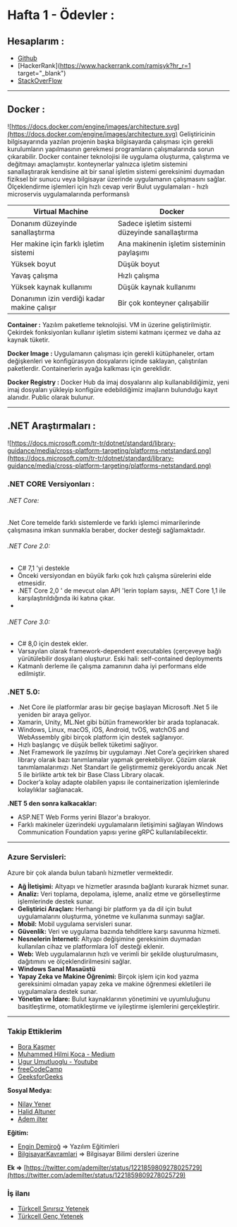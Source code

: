 # Hafta 1 - Ödevler :

## Hesaplarım :
- [Github](https://github.com/ramisyk)
- [HackerRank](https://www.hackerrank.com/ramisyk?hr_r=1 target="_blank")
- [StackOverFlow](https://stackoverflow.com/users/14502282/ramisyk)
*** 
## Docker :
![https://docs.docker.com/engine/images/architecture.svg](https://docs.docker.com/engine/images/architecture.svg)
Geliştiricinin bilgisayarında yazılan projenin başka bilgisayarda çalışması için gerekli kurulumların yapılmasının gerekmesi programların çalışmalarında sorun çıkarabilir. 
Docker container teknolojisi ile uygulama oluşturma, çalıştırma ve değitmayı amaçlamıştır.
konteynerlar yalnızca işletim sistemini sanallaştırarak kendisine ait bir sanal işletim sistemi gereksinimi duymadan fiziksel bir sunucu veya bilgisayar üzerinde uygulamanın çalışmasını sağlar.
Ölçeklendirme işlemleri için hızlı cevap verir
Bulut uygulamaları - hızlı microservis uygulamalarında performanslı 

|Virtual Machine                             |Docker                                         |
|--------------------------------------------|-----------------------------------------------|
|Donanım düzeyinde sanallaştırma             |Sadece işletim sistemi düzeyinde sanallaştırma |
|Her makine için farklı işletim sistemi      |Ana makinenin işletim sisteminin paylaşımı     |
|Yüksek boyut                                |Düşük boyut                                    |
|Yavaş çalışma                               |Hızlı çalışma                                  |
|Yüksek kaynak kullanımı                     |Düşük kaynak kullanımı                         |
|Donanımın izin verdiği kadar makine çalışır |Bir çok konteyner çalışabilir                  |


**Container :** Yazılım paketleme teknolojisi. VM in üzerine geliştirilmiştir. Çekirdek fonksiyonları kullanır işletim sistemi katmanı içermez ve daha az kaynak tüketir. 

**Docker Image :** Uygulamanın çalışması için gerekli kütüphaneler, ortam değişkenleri ve konfigürasyon dosyalarını içinde saklayan, çalıştırılan paketlerdir. Containerlerin ayağa kalkması için gereklidir. 

**Docker Registry :** Docker Hub da imaj dosyalarını alıp kullanabildiğimiz, yeni imaj dosyaları yükleyip konfigüre edebildiğimiz imajların bulunduğu kayıt alanıdır. Public olarak bulunur. 
***
## .NET Araştırmaları :
![https://docs.microsoft.com/tr-tr/dotnet/standard/library-guidance/media/cross-platform-targeting/platforms-netstandard.png](https://docs.microsoft.com/tr-tr/dotnet/standard/library-guidance/media/cross-platform-targeting/platforms-netstandard.png)

### .NET CORE Versiyonları :

###### .NET Core:
.Net Core temelde farklı sistemlerde ve farklı işlemci mimarilerinde çalışmasına imkan sunmakla beraber, docker desteği sağlamaktadır.

###### .NET Core 2.0:
- C# 7,1 'yi destekle
- Önceki versiyondan en büyük farkı çok hızlı çalışma sürelerini elde etmesidir.
- .NET Core 2,0 ' de mevcut olan API 'lerin toplam sayısı, .NET Core 1,1 ile karşılaştırıldığında iki katına çıkar.
- 

###### .NET Core 3.0:
- C# 8,0 için destek ekler.
- Varsayılan olarak framework-dependent executables (çerçeveye bağlı yürütülebilir dosyaları) oluşturur. Eski hali: self-contained deployments
- Katmanlı derleme ile çalışma zamanının daha iyi performans elde edilmiştir.

### .NET 5.0:
- .Net Core ile platformlar arası bir geçişe başlayan Microsoft .Net 5 ile yeniden bir araya geliyor.
- Xamarin, Unity, ML.Net gibi bütün frameworkler bir arada toplanacak.
- Windows, Linux, macOS, iOS, Android, tvOS, watchOS and WebAssembly gibi birçok platform için destek sağlanıyor.
- Hızlı başlangıç ve düşük bellek tüketimi sağlıyor.
- .Net Framework ile yazılmış bir uygulamayı .Net Core’a geçirirken shared library olarak bazı tanımlamalar yapmak gerekebiliyor. Çözüm olarak tanımlamalarımızı .Net Standart ile geliştirmemiz gerekiyordu ancak .Net 5 ile birlikte artık tek bir Base Class Library olacak.
- Docker’a kolay adapte olabilen yapısı ile containerization işlemlerinde kolaylıklar sağlanacak.

**.NET 5 den sonra kalkacaklar:** 
- ASP.NET Web Forms yerini Blazor'a bırakıyor.
- Farklı makineler üzerindeki uygulamaların iletişimini sağlayan Windows Communication Foundation yapısı yerine gRPC kullanılabilecektir.
***

### Azure Servisleri:
Azure bir çok alanda bulun tabanlı hizmetler vermektedir.
- **Ağ İletişimi:** Altyapı ve hizmetler arasında bağlantı kurarak hizmet sunar.
- **Analiz:** Veri toplama, depolama, işleme, analiz etme ve görselleştirme işlemlerinde destek sunar.
- **Geliştirici Araçları:** Herhangi bir platform ya da dil için bulut uygulamalarını oluşturma, yönetme ve kullanıma sunmayı sağlar.
- **Mobil:** Mobil uygulama servisleri sunar.
- **Güvenlik:** Veri ve uygulama bazında tehditlere karşı savunma hizmeti.
- **Nesnelerin İnterneti:** Altyapı değişimine gereksinim duymadan kullanılan cihaz ve platformlara IoT desteği eklenir. 
- **Web:** Web uygulamalarının hızlı ve verimli bir şekilde oluşturulmasını, dağıtımını ve ölçeklendirilmesini sağlar.
- **Windows Sanal Masaüstü**
- **Yapay Zeka ve Makine Öğrenimi:** Birçok işlem için kod yazma gereksinimi olmadan yapay zeka ve makine öğrenmesi ekletileri ile uygulamalara destek sunar.
- **Yönetim ve İdare:** Bulut kaynaklarının yönetimini ve uyumluluğunu basitleştirme, otomatikleştirme ve iyileştirme işlemlerini gerçekleştirir.
***
### Takip Ettiklerim
- [Bora Kaşmer](http://www.borakasmer.com/)
- [Muhammed Hilmi Koca - Medium](https://medium.com/@mhkoca)
- [Ugur Umutluoglu - Youtube](https://www.youtube.com/channel/UCpFcAp-klqUMATCKS71ZXPw)
- [freeCodeCamp](https://www.freecodecamp.org/news/)
- [GeeksforGeeks](https://www.geeksforgeeks.org/)

**Sosyal Medya:**
- [Nilay Yener](https://twitter.com/nlycskn)  
- [Halid Altuner](https://twitter.com/halidaltuner)
- [Adem ilter](https://twitter.com/ademilter)

**Eğitim:**
- [Engin Demiroğ](https://www.youtube.com/channel/UCRjiquPh4mjPNoOV9eCilXQ) ⇒ Yazılım Eğitimleri
- [BilgisayarKavramlari](https://www.youtube.com/channel/UCkkgrhDCJheXQNIFqUVw0_g) ⇒ Bilgisayar Bilimi dersleri üzerine

**Ek ⇒** 
[https://twitter.com/ademilter/status/1221859809278025729](https://twitter.com/ademilter/status/1221859809278025729)

### İş ilanı
- [Türkcell Sınırsız Yetenek](https://kariyerim.turkcell.com.tr/sinirsiz-yetenek/)
- [Türkcell Genç Yetenek](https://kariyerim.turkcell.com.tr/genc-yetenek)
